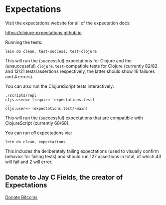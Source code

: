# Expectations

Visit the expectations website for all of the expectation docs:

<a href="https://clojure-expectations.github.io">https://clojure-expectations.github.io</a>

Running the tests:

    lein do clean, test-success, test-clojure

This will run the (successful) expectations for Clojure and the (unsuccessful) `clojure.test`-compatible tests for Clojure (currently 82/82 and 12/21 tests/assertions respectively, the latter should show 16 failures and 4 errors).

You can also run the ClojureScript tests interactively:

    ./scripts/repl
    cljs.user=> (require 'expectations.test)
    ...
    cljs.user=> (expectations.test/-main)

This will run the (successful) expectations that are compatible with ClojureScript (currently 68/68).

You can run _all_ expectations via:

    lein do clean, expectations

This includes the deliberately failing expectations (used to visually confirm behavior for failing tests) and should run 127 assertions in total, of which 43 will fail and 2 will error.

## Donate to Jay C Fields, the creator of Expectations

<a class="coinbase-button" data-code="7e288c1998b7d7135eeafbe785a2ce60" data-button-style="custom_large" href="https://www.coinbase.com/checkouts/7e288c1998b7d7135eeafbe785a2ce60">Donate Bitcoins</a><script src="https://www.coinbase.com/assets/button.js" type="text/javascript"></script>
